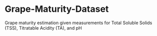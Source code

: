 # Grape-Maturity-Dataset
Grape maturity estimation given measurements for Total Soluble Solids (TSS), Titratable Acidity (TA), and pH
